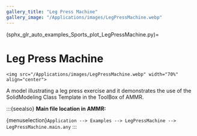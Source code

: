 ```yaml
---
gallery_title: "Leg Press Machine"
gallery_image: "/Applications/images/LegPressMachine.webp"
---
```


(sphx_glr_auto_examples_Sports_plot_LegPressMachine.py)=

# Leg Press Machine

````{sidebar} **Example**
<img src="/Applications/images/LegPressMachine.webp" width="70%" align="center">
````


A model illustrating a leg press exercise and it demonstrates the use of the
SolidModeling Class Template in the ToolBox of AMMR.



:::{seealso}
**Main file location in AMMR:**

{menuselection}`Application --> Examples --> LegPressMachine --> LegPressMachine.main.any`
:::
